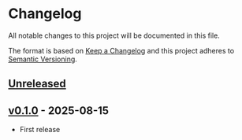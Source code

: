 # Changelog

All notable changes to this project will be documented in this file.

The format is based on [Keep a Changelog](http://keepachangelog.com/en/1.0.0/)
and this project adheres to [Semantic Versioning](http://semver.org/spec/v2.0.0.html).

## [Unreleased]

## [v0.1.0] - 2025-08-15

- First release

[Unreleased]: <https://github.com/vecorel/specification/compare/v0.1.0...main>
[v0.1.0]: <https://github.com/vecorel/specification/tree/v0.1.0>
